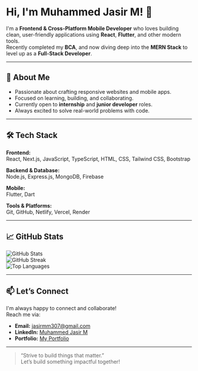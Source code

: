 # Hi, I'm Muhammed Jasir M! 👋

I'm a **Frontend & Cross-Platform Mobile Developer** who loves building clean, user-friendly applications using **React**, **Flutter**, and other modern tools.  
Recently completed my **BCA**, and now diving deep into the **MERN Stack** to level up as a **Full-Stack Developer**.

---

## 🚀 About Me

- Passionate about crafting responsive websites and mobile apps.
- Focused on learning, building, and collaborating.
- Currently open to **internship** and **junior developer** roles.
- Always excited to solve real-world problems with code.

---

## 🛠️ Tech Stack

**Frontend:**  
React, Next.js, JavaScript, TypeScript, HTML, CSS, Tailwind CSS, Bootstrap

**Backend & Database:**  
Node.js, Express.js, MongoDB, Firebase

**Mobile:**  
Flutter, Dart

**Tools & Platforms:**  
Git, GitHub, Netlify, Vercel, Render

---

## 📈 GitHub Stats

![GitHub Stats](https://github-readme-stats.vercel.app/api?username=Muhammed-Jasir-M&theme=tokyonight&hide_border=false&count_private=true)  
![GitHub Streak](https://github-readme-streak-stats.herokuapp.com?user=Muhammed-Jasir-M&theme=tokyonight&hide_border=false)  
![Top Languages](https://github-readme-stats.vercel.app/api/top-langs/?username=Muhammed-Jasir-M&theme=tokyonight&hide_border=false&layout=compact)

---

## 📫 Let’s Connect

I'm always happy to connect and collaborate!  
Reach me via:

- **Email:** jasirmm307@gmail.com  
- **LinkedIn:** [Muhammed Jasir M](https://www.linkedin.com/in/muhammed-jasir-m/)  
- **Portfolio:** [My Portfolio](https://muhammed-jasir-m.vercel.app/)

---

> “Strive to build things that matter.”  
Let’s build something impactful together!